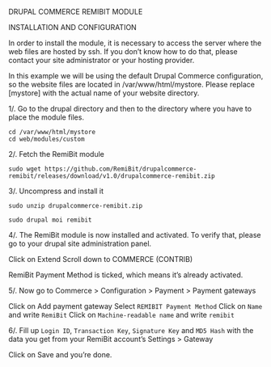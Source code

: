 DRUPAL COMMERCE REMIBIT MODULE 

INSTALLATION AND CONFIGURATION


In order to install the module, it is necessary to access the server where the web files are hosted by ssh. If you don’t know how to do that, please contact your site administrator or your hosting provider.

In this example we will be using the default Drupal Commerce configuration, so the website files are located in /var/www/html/mystore. Please replace [mystore] with the actual name of your website directory.

1/. Go to the drupal directory and then to the directory where you have to place the module files.

```
cd /var/www/html/mystore
cd web/modules/custom
```

2/. Fetch the RemiBit module

```
sudo wget https://github.com/RemiBit/drupalcommerce-remibit/releases/download/v1.0/drupalcommerce-remibit.zip
```

3/. Uncompress and install it

```
sudo unzip drupalcommerce-remibit.zip

sudo drupal moi remibit
```


4/. The RemiBit module is now installed and activated. To verify that, please go to your drupal site administration panel. 

Click on Extend
Scroll down to COMMERCE (CONTRIB)

RemiBit Payment Method is ticked, which means it’s already activated.


5/. Now go to Commerce > Configuration > Payment > Payment gateways

Click on Add payment gateway
Select ``REMIBIT Payment Method``
Click on ``Name`` and write ``RemiBit``
Click on ``Machine-readable name`` and write ``remibit``

6/. Fill up ``Login ID``, ``Transaction Key``, ``Signature Key`` and ``MD5 Hash`` with the data you get from your RemiBit account’s Settings > Gateway

Click on Save and you’re done.

